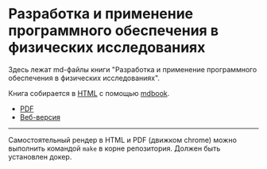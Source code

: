 # Разработка и применение программного обеспечения в физических исследованиях

Здесь лежат md-файлы книги "Разработка и применение программного обеспечения в физических исследованиях".

Книга собирается в [HTML](https://fuodorov.github.io/physicist-developer-book) с помощью
[mdbook](https://rust-lang.github.io/mdBook/).

* [PDF](https://github.com/fuodorov/physicist-developer-book/releases)
* [Веб-версия](https://fuodorov.github.io/physicist-developer-book)

---

Самостоятельный рендер в HTML и PDF (движком chrome) можно выполнить командой `make` в корне репозитория. Должен быть установлен докер. 

